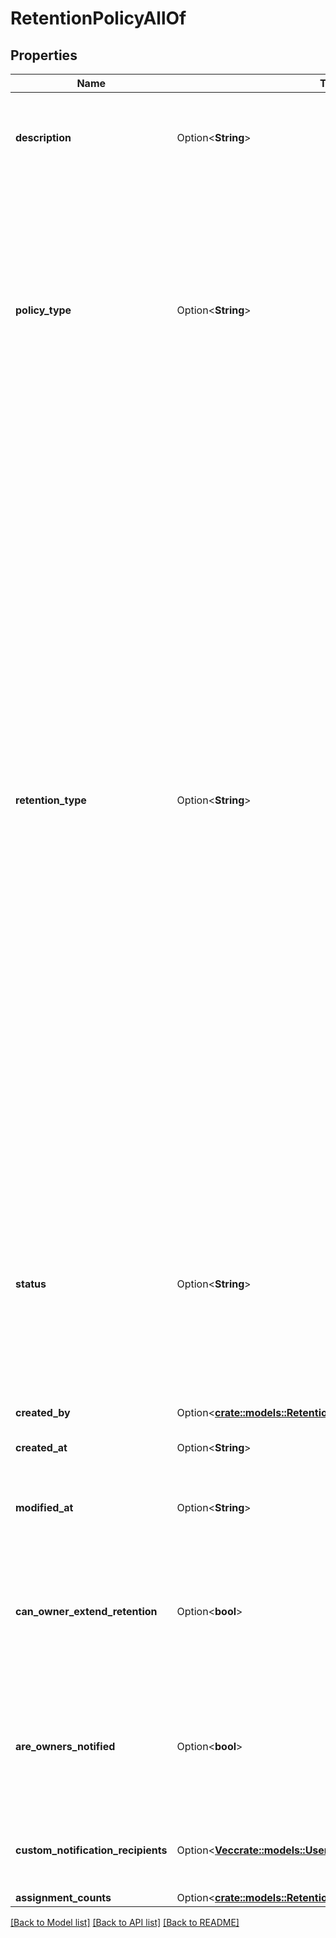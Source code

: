 # RetentionPolicyAllOf

## Properties

Name | Type | Description | Notes
------------ | ------------- | ------------- | -------------
**description** | Option<**String**> | The additional text description of the retention policy. | [optional]
**policy_type** | Option<**String**> | The type of the retention policy. A retention policy type can either be `finite`, where a specific amount of time to retain the content is known upfront, or `indefinite`, where the amount of time to retain the content is still unknown. | [optional]
**retention_type** | Option<**String**> | Specifies the retention type:  * `modifiable`: You can modify the retention policy. For example,  you can add or remove folders, shorten or lengthen  the policy duration, or delete the assignment.  Use this type if your retention policy  is not related to any regulatory purposes.  * `non-modifiable`: You can modify the retention policy  only in a limited way: add a folder, lengthen the duration,  retire the policy, change the disposition action  or notification settings. You cannot perform other actions,  such as deleting the assignment or shortening the  policy duration. Use this type to ensure  compliance with regulatory retention policies. | [optional]
**status** | Option<**String**> | The status of the retention policy. The status of a policy will be `active`, unless explicitly retired by an administrator, in which case the status will be `retired`. Once a policy has been retired, it cannot become active again. | [optional]
**created_by** | Option<[**crate::models::RetentionPolicyAllOfCreatedBy**](RetentionPolicy_allOf_created_by.md)> |  | [optional]
**created_at** | Option<**String**> | When the retention policy object was created. | [optional]
**modified_at** | Option<**String**> | When the retention policy object was last modified. | [optional]
**can_owner_extend_retention** | Option<**bool**> | Determines if the owner of items under the policy can extend the retention when the original retention duration is about to end. | [optional]
**are_owners_notified** | Option<**bool**> | Determines if owners and co-owners of items under the policy are notified when the retention duration is about to end. | [optional]
**custom_notification_recipients** | Option<[**Vec<crate::models::UserMini>**](User--Mini.md)> | A list of users notified when the retention policy duration is about to end. | [optional]
**assignment_counts** | Option<[**crate::models::RetentionPolicyAllOfAssignmentCounts**](RetentionPolicy_allOf_assignment_counts.md)> |  | [optional]

[[Back to Model list]](../README.md#documentation-for-models) [[Back to API list]](../README.md#documentation-for-api-endpoints) [[Back to README]](../README.md)


